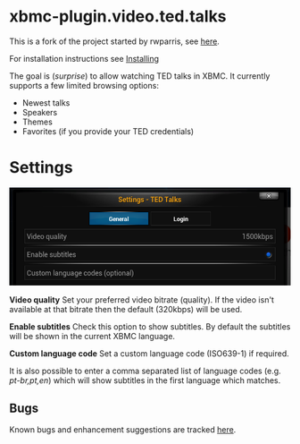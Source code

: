 xbmc-plugin.video.ted.talks
===========================
This is a fork of the project started by rwparris, see [here](http://forum.xbmc.org/showthread.php?tid=36866).

For installation instructions see [Installing](https://github.com/moreginger/xbmc-plugin.video.ted.talks/wiki/Installing)

The goal is (_surprise_) to allow watching TED talks in XBMC.
It currently supports a few limited browsing options:
* Newest talks
* Speakers
* Themes
* Favorites (if you provide your TED credentials)

Settings
========

![Alt text](README/settings.png)

__Video quality__
Set your preferred video bitrate (quality).
If the video isn't available at that bitrate then the default (320kbps) will be used.

__Enable subtitles__
Check this option to show subtitles.
By default the subtitles will be shown in the current XBMC language.

__Custom language code__ Set a custom language code (ISO639-1) if required.

It is also possible to enter a comma separated list of language codes (e.g. _pt-br,pt,en_)
which will show subtitles in the first language which matches.

Bugs
----
Known bugs and enhancement suggestions are tracked [here](https://github.com/moreginger/xbmc-plugin.video.ted.talks/issues).
